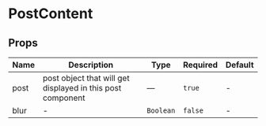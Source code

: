 # PostContent

## Props

<!-- @vuese:PostContent:props:start -->
|Name|Description|Type|Required|Default|
|---|---|---|---|---|
|post|post object that will get displayed in this post component|—|`true`|-|
|blur|-|`Boolean`|`false`|-|

<!-- @vuese:PostContent:props:end -->



